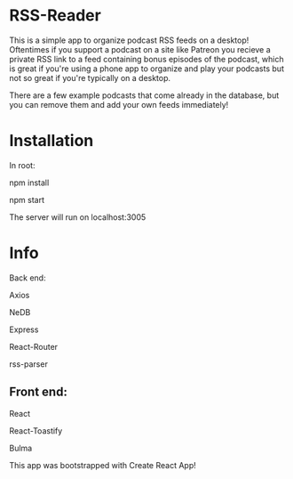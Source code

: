 # RSS-Reader

This is a simple app to organize podcast RSS feeds on a desktop! Oftentimes if you support a podcast on a site like Patreon you recieve a private RSS link to a feed containing bonus episodes of the podcast, which is great if you're using a phone app to organize and play your podcasts but not so great if you're typically on a desktop.

There are a few example podcasts that come already in the database, but you can remove them and add your own feeds immediately!

# Installation

In root:

npm install

npm start

The server will run on localhost:3005

# Info

Back end:

  Axios
  
  NeDB
  
  Express
  
  React-Router
  
  rss-parser
  
  
  
Front end:
-----------

  React
  
  React-Toastify
  
  Bulma


This app was bootstrapped with Create React App!
